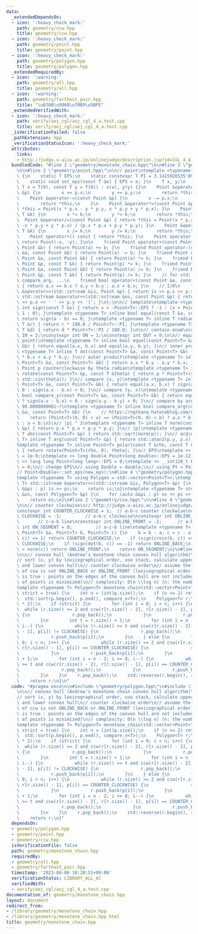 ```yaml
---
data:
  _extendedDependsOn:
  - icon: ':heavy_check_mark:'
    path: geometry/ccw.hpp
    title: geometry/ccw.hpp
  - icon: ':heavy_check_mark:'
    path: geometry/point.hpp
    title: geometry/point.hpp
  - icon: ':heavy_check_mark:'
    path: geometry/polygon.hpp
    title: geometry/polygon.hpp
  _extendedRequiredBy:
  - icon: ':warning:'
    path: geometry/all.hpp
    title: geometry/all.hpp
  - icon: ':warning:'
    path: geometry/farthest_pair.hpp
    title: "\u6700\u9060\u70B9\u5BFE"
  _extendedVerifiedWith:
  - icon: ':heavy_check_mark:'
    path: verify/aoj_cgl/aoj_cgl_4_a.test.cpp
    title: verify/aoj_cgl/aoj_cgl_4_a.test.cpp
  _isVerificationFailed: false
  _pathExtension: hpp
  _verificationStatusIcon: ':heavy_check_mark:'
  attributes:
    links:
    - http://judge.u-aizu.ac.jp/onlinejudge/description.jsp?id=CGL_4_A
  bundledCode: "#line 2 \"geometry/monotone_chain.hpp\"\n\n#line 2 \"geometry/polygon.hpp\"\
    \n\n#line 2 \"geometry/point.hpp\"\n\n// point\ntemplate <typename T> struct Point\
    \ {\n    static T EPS;\n    static constexpr T PI = 3.1415926535'8979323846'2643383279L;\n\
    \    static void set_eps(const T &e) { EPS = e; }\n    T x, y;\n    Point(const\
    \ T x = T(0), const T y = T(0)) : x(x), y(y) {}\n    Point &operator+=(const Point\
    \ &p) {\n        x += p.x;\n        y += p.y;\n        return *this;\n    }\n\
    \    Point &operator-=(const Point &p) {\n        x -= p.x;\n        y -= p.y;\n\
    \        return *this;\n    }\n    Point &operator*=(const Point &p) { return\
    \ *this = Point(x * p.x - y * p.y, x * p.y + y * p.x); }\n    Point &operator*=(const\
    \ T &k) {\n        x *= k;\n        y *= k;\n        return *this;\n    }\n  \
    \  Point &operator/=(const Point &p) { return *this = Point(x * p.x + y * p.y,\
    \ -x * p.y + y * p.x) / (p.x * p.x + p.y * p.y); }\n    Point &operator/=(const\
    \ T &k) {\n        x /= k;\n        y /= k;\n        return *this;\n    }\n\n\
    \    Point operator+() const { return *this; }\n    Point operator-() const {\
    \ return Point(-x, -y); }\n\n    friend Point operator+(const Point &a, const\
    \ Point &b) { return Point(a) += b; }\n    friend Point operator-(const Point\
    \ &a, const Point &b) { return Point(a) -= b; }\n    friend Point operator*(const\
    \ Point &a, const Point &b) { return Point(a) *= b; }\n    friend Point operator*(const\
    \ Point &p, const T &k) { return Point(p) *= k; }\n    friend Point operator/(const\
    \ Point &a, const Point &b) { return Point(a) /= b; }\n    friend Point operator/(const\
    \ Point &p, const T &k) { return Point(p) /= k; }\n    // for std::set, std::map,\
    \ compare_arg, ...\n    friend bool operator<(const Point &a, const Point &b)\
    \ { return a.x == b.x ? a.y < b.y : a.x < b.x; }\n    // I/O\n    friend std::istream\
    \ &operator>>(std::istream &is, Point &p) { return is >> p.x >> p.y; }\n    friend\
    \ std::ostream &operator<<(std::ostream &os, const Point &p) { return os << '('\
    \ << p.x << ' ' << p.y << ')'; }\n};\n\n// template\ntemplate <typename T> inline\
    \ int sign(const T &x) { return x < -Point<T>::EPS ? -1 : (x > Point<T>::EPS ?\
    \ 1 : 0); }\ntemplate <typename T> inline bool equal(const T &a, const T &b) {\
    \ return sign(a - b) == 0; }\ntemplate <typename T> inline T radian_to_degree(const\
    \ T &r) { return r * 180.0 / Point<T>::PI; }\ntemplate <typename T> inline T degree_to_radian(const\
    \ T &d) { return d * Point<T>::PI / 180.0; }\n\n// contain enum\nconstexpr int\
    \ IN = 2;\nconstexpr int ON = 1;\nconstexpr int OUT = 0;\n\n// equal (point and\
    \ point)\ntemplate <typename T> inline bool equal(const Point<T> &a, const Point<T>\
    \ &b) { return equal(a.x, b.x) and equal(a.y, b.y); }\n// inner product\ntemplate\
    \ <typename T> inline T dot(const Point<T> &a, const Point<T> &b) { return a.x\
    \ * b.x + a.y * b.y; }\n// outer product\ntemplate <typename T> inline T cross(const\
    \ Point<T> &a, const Point<T> &b) { return a.x * b.y - a.y * b.x; }\n// rotate\
    \ Point p counterclockwise by theta radian\ntemplate <typename T> inline Point<T>\
    \ rotate(const Point<T> &p, const T &theta) { return p * Point<T>(std::cos(theta),\
    \ std::sin(theta)); }\n// compare (x, y)\ntemplate <typename T> inline bool compare_x(const\
    \ Point<T> &a, const Point<T> &b) { return equal(a.x, b.x) ? sign(a.y - b.y) <\
    \ 0 : sign(a.x - b.x) < 0; }\n// compare (y, x)\ntemplate <typename T> inline\
    \ bool compare_y(const Point<T> &a, const Point<T> &b) { return equal(a.y, b.y)\
    \ ? sign(a.x - b.x) < 0 : sign(a.y - b.y) < 0; }\n// compare by arg (start from\
    \ 90.0000000001~)\ntemplate <typename T> inline bool compare_arg(const Point<T>\
    \ &a, const Point<T> &b) {\n    // https://ngtkana.hatenablog.com/entry/2021/11/13/202103\n\
    \    return (Point<T>(0, 0) < a) == (Point<T>(0, 0) < b) ? a.x * b.y > a.y * b.x\
    \ : a < b;\n}\n// |p| ^ 2\ntemplate <typename T> inline T norm(const Point<T>\
    \ &p) { return p.x * p.x + p.y * p.y; }\n// |p|\ntemplate <typename T> inline\
    \ T abs(const Point<T> &p) { return std::sqrt(norm(p)); }\n// arg\ntemplate <typename\
    \ T> inline T arg(const Point<T> &p) { return std::atan2(p.y, p.x); }\n// polar\n\
    template <typename T> inline Point<T> polar(const T &rho, const T &theta = T(0))\
    \ { return rotate(Point<T>(rho, 0), theta); }\n// EPS\ntemplate <> double Point<double>::EPS\
    \ = 1e-9;\ntemplate <> long double Point<long double>::EPS = 1e-12;\ntemplate\
    \ <> long long Point<long long>::EPS = 0;\ntemplate <> __int128_t Point<__int128_t>::EPS\
    \ = 0;\n// change EPS\n// using Double = double;\n// using Pt = Point<Double>;\n\
    // Point<Double>::set_eps(new_eps);\n#line 4 \"geometry/polygon.hpp\"\n\n// polygon\n\
    template <typename T> using Polygon = std::vector<Point<T>>;\ntemplate <typename\
    \ T> std::istream &operator>>(std::istream &is, Polygon<T> &p) {\n    for (auto\
    \ &&pi : p) is >> pi;\n    return is;\n}\ntemplate <typename T> std::ostream &operator<<(std::ostream\
    \ &os, const Polygon<T> &p) {\n    for (auto &&pi : p) os << pi << \" -> \";\n\
    \    return os;\n}\n#line 2 \"geometry/ccw.hpp\"\n\n#line 4 \"geometry/ccw.hpp\"\
    \n\n// counter clockwise\n// http://judge.u-aizu.ac.jp/onlinejudge/description.jsp?id=CGL_1_C\n\
    constexpr int COUNTER_CLOCKWISE = 1;  // a-b-c counter clockwise\nconstexpr int\
    \ CLOCKWISE = -1;         // a-b-c clockwise\nconstexpr int ONLINE_BACK = 2; \
    \       // c-a-b line\nconstexpr int ONLINE_FRONT = -2;      // a-b-c line\nconstexpr\
    \ int ON_SEGMENT = 0;         // a-c-b line\ntemplate <typename T> int ccw(const\
    \ Point<T> &a, Point<T> b, Point<T> c) {\n    b = b - a, c = c - a;\n    if (sign(cross(b,\
    \ c)) == 1) return COUNTER_CLOCKWISE;\n    if (sign(cross(b, c)) == -1) return\
    \ CLOCKWISE;\n    if (sign(dot(b, c)) == -1) return ONLINE_BACK;\n    if (norm(b)\
    \ < norm(c)) return ONLINE_FRONT;\n    return ON_SEGMENT;\n}\n#line 5 \"geometry/monotone_chain.hpp\"\
    \n\n// convex hull (Andrew's monotone chain convex hull algorithm)\n// http://judge.u-aizu.ac.jp/onlinejudge/description.jsp?id=CGL_4_A\n\
    // sort (x, y) by lexicographical order, use stack, calculate upper convex hull\
    \ and lower convex hull\n// counter clockwise order\n// assume the return value\
    \ of ccw is not ONLINE_BACK or ONLINE_FRONT (lexicographical order)\n// strict\
    \ is true : points on the edges of the convex hull are not included (the number\
    \ of points is minimized)\n// complexity: O(n \\log n) (n: the number of points)\n\
    template <typename T> Polygon<T> monotone_chain(std::vector<Point<T>> &p, bool\
    \ strict = true) {\n    int n = (int)p.size();\n    if (n <= 2) return p;\n  \
    \  std::sort(p.begin(), p.end(), compare_x<T>);\n    Polygon<T> r;\n    r.reserve(n\
    \ * 2);\n    if (strict) {\n        for (int i = 0; i < n; i++) {\n          \
    \  while (r.size() >= 2 and ccw(r[r.size() - 2], r[r.size() - 1], p[i]) != CLOCKWISE)\
    \ {\n                r.pop_back();\n            }\n            r.push_back(p[i]);\n\
    \        }\n        int t = r.size() + 1;\n        for (int i = n - 2; i >= 0;\
    \ i--) {\n            while (r.size() >= t and ccw(r[r.size() - 2], r[r.size()\
    \ - 1], p[i]) != CLOCKWISE) {\n                r.pop_back();\n            }\n\
    \            r.push_back(p[i]);\n        }\n    } else {\n        for (int i =\
    \ 0; i < n; i++) {\n            while (r.size() >= 2 and ccw(r[r.size() - 2],\
    \ r[r.size() - 1], p[i]) == COUNTER_CLOCKWISE) {\n                r.pop_back();\n\
    \            }\n            r.push_back(p[i]);\n        }\n        int t = r.size()\
    \ + 1;\n        for (int i = n - 2; i >= 0; i--) {\n            while (r.size()\
    \ >= t and ccw(r[r.size() - 2], r[r.size() - 1], p[i]) == COUNTER_CLOCKWISE) {\n\
    \                r.pop_back();\n            }\n            r.push_back(p[i]);\n\
    \        }\n    }\n    r.pop_back();\n    std::reverse(r.begin(), r.end());\n\
    \    return r;\n}\n"
  code: "#pragma once\n\n#include \"geometry/polygon.hpp\"\n#include \"geometry/ccw.hpp\"\
    \n\n// convex hull (Andrew's monotone chain convex hull algorithm)\n// http://judge.u-aizu.ac.jp/onlinejudge/description.jsp?id=CGL_4_A\n\
    // sort (x, y) by lexicographical order, use stack, calculate upper convex hull\
    \ and lower convex hull\n// counter clockwise order\n// assume the return value\
    \ of ccw is not ONLINE_BACK or ONLINE_FRONT (lexicographical order)\n// strict\
    \ is true : points on the edges of the convex hull are not included (the number\
    \ of points is minimized)\n// complexity: O(n \\log n) (n: the number of points)\n\
    template <typename T> Polygon<T> monotone_chain(std::vector<Point<T>> &p, bool\
    \ strict = true) {\n    int n = (int)p.size();\n    if (n <= 2) return p;\n  \
    \  std::sort(p.begin(), p.end(), compare_x<T>);\n    Polygon<T> r;\n    r.reserve(n\
    \ * 2);\n    if (strict) {\n        for (int i = 0; i < n; i++) {\n          \
    \  while (r.size() >= 2 and ccw(r[r.size() - 2], r[r.size() - 1], p[i]) != CLOCKWISE)\
    \ {\n                r.pop_back();\n            }\n            r.push_back(p[i]);\n\
    \        }\n        int t = r.size() + 1;\n        for (int i = n - 2; i >= 0;\
    \ i--) {\n            while (r.size() >= t and ccw(r[r.size() - 2], r[r.size()\
    \ - 1], p[i]) != CLOCKWISE) {\n                r.pop_back();\n            }\n\
    \            r.push_back(p[i]);\n        }\n    } else {\n        for (int i =\
    \ 0; i < n; i++) {\n            while (r.size() >= 2 and ccw(r[r.size() - 2],\
    \ r[r.size() - 1], p[i]) == COUNTER_CLOCKWISE) {\n                r.pop_back();\n\
    \            }\n            r.push_back(p[i]);\n        }\n        int t = r.size()\
    \ + 1;\n        for (int i = n - 2; i >= 0; i--) {\n            while (r.size()\
    \ >= t and ccw(r[r.size() - 2], r[r.size() - 1], p[i]) == COUNTER_CLOCKWISE) {\n\
    \                r.pop_back();\n            }\n            r.push_back(p[i]);\n\
    \        }\n    }\n    r.pop_back();\n    std::reverse(r.begin(), r.end());\n\
    \    return r;\n}"
  dependsOn:
  - geometry/polygon.hpp
  - geometry/point.hpp
  - geometry/ccw.hpp
  isVerificationFile: false
  path: geometry/monotone_chain.hpp
  requiredBy:
  - geometry/all.hpp
  - geometry/farthest_pair.hpp
  timestamp: '2023-04-06 10:28:51+09:00'
  verificationStatus: LIBRARY_ALL_AC
  verifiedWith:
  - verify/aoj_cgl/aoj_cgl_4_a.test.cpp
documentation_of: geometry/monotone_chain.hpp
layout: document
redirect_from:
- /library/geometry/monotone_chain.hpp
- /library/geometry/monotone_chain.hpp.html
title: geometry/monotone_chain.hpp
---
```

